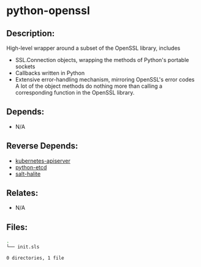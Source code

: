 # python-openssl

## Description:

High-level wrapper around a subset of the OpenSSL library, includes

 * SSL.Connection objects, wrapping the methods of Python's portable
   sockets
 * Callbacks written in Python
 * Extensive error-handling mechanism, mirroring OpenSSL's error
   codes
A lot of the object methods do nothing more than calling a corresponding function in the OpenSSL library.

## Depends:

  -  N/A

## Reverse Depends:

  -  [kubernetes-apiserver](salt/kubernetes-apiserver)
  -  [python-etcd](salt/python-etcd)
  -  [salt-halite](salt/salt-halite)

## Relates:

  -  N/A

## Files:

```bash
.
└── init.sls

0 directories, 1 file
```
